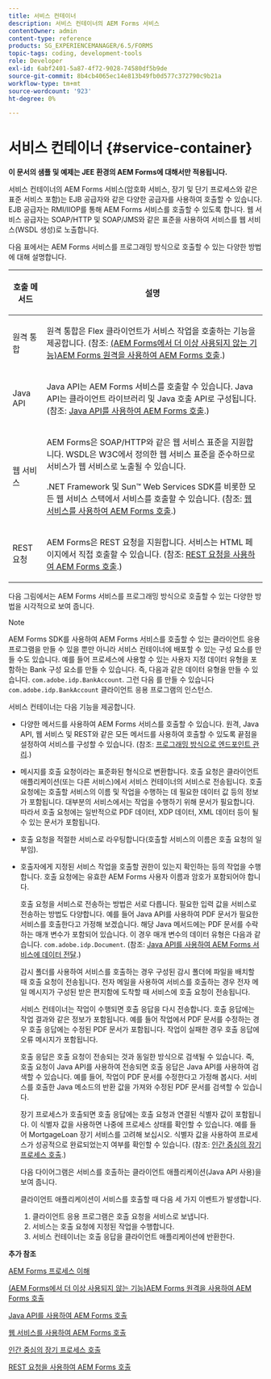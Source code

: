 ```yaml
---
title: 서비스 컨테이너
description: 서비스 컨테이너의 AEM Forms 서비스
contentOwner: admin
content-type: reference
products: SG_EXPERIENCEMANAGER/6.5/FORMS
topic-tags: coding, development-tools
role: Developer
exl-id: 6abf2401-5a87-4f72-9028-74580df5b9de
source-git-commit: 8b4cb4065ec14e813b49fb0d577c372790c9b21a
workflow-type: tm+mt
source-wordcount: '923'
ht-degree: 0%

---
```


# 서비스 컨테이너 {#service-container}

**이 문서의 샘플 및 예제는 JEE 환경의 AEM Forms에 대해서만 적용됩니다.**

서비스 컨테이너의 AEM Forms 서비스(암호화 서비스, 장기 및 단기 프로세스와 같은 표준 서비스 포함)는 EJB 공급자와 같은 다양한 공급자를 사용하여 호출할 수 있습니다. EJB 공급자는 RMI/IIOP를 통해 AEM Forms 서비스를 호출할 수 있도록 합니다. 웹 서비스 공급자는 SOAP/HTTP 및 SOAP/JMS와 같은 표준을 사용하여 서비스를 웹 서비스(WSDL 생성)로 노출합니다.

다음 표에서는 AEM Forms 서비스를 프로그래밍 방식으로 호출할 수 있는 다양한 방법에 대해 설명합니다.

<table>
 <thead>
  <tr>
   <th><p>호출 메서드</p></th>
   <th><p>설명</p></th>
  </tr>
 </thead>
 <tbody>
  <tr>
   <td><p>원격 통합</p></td>
   <td><p>원격 통합은 Flex 클라이언트가 서비스 작업을 호출하는 기능을 제공합니다. (참조: <a href="/help/forms/developing/invoking-aem-forms-using-remoting.md#invoking-aem-forms-using-remoting">(AEM Forms에서 더 이상 사용되지 않는 기능)AEM Forms 원격을 사용하여 AEM Forms 호출</a>.)</p></td>
  </tr>
  <tr>
   <td><p>Java API</p></td>
   <td><p>Java API는 AEM Forms 서비스를 호출할 수 있습니다. Java API는 클라이언트 라이브러리 및 Java 호출 API로 구성됩니다. (참조: <a href="/help/forms/developing/invoking-aem-forms-using-java.md#invoking-aem-forms-using-the-java-api">Java API를 사용하여 AEM Forms 호출</a>.)</p></td>
  </tr>
  <tr>
   <td><p>웹 서비스</p></td>
   <td><p>AEM Forms은 SOAP/HTTP와 같은 웹 서비스 표준을 지원합니다. WSDL은 W3C에서 정의한 웹 서비스 표준을 준수하므로 서비스가 웹 서비스로 노출될 수 있습니다.</p><p>.NET Framework 및 Sun™ Web Services SDK를 비롯한 모든 웹 서비스 스택에서 서비스를 호출할 수 있습니다. (참조: <a href="/help/forms/developing/invoking-aem-forms-using-web.md#invoking-aem-forms-using-web-services">웹 서비스를 사용하여 AEM Forms 호출</a>.)</p></td>
  </tr>
  <tr>
   <td><p>REST 요청</p></td>
   <td><p>AEM Forms은 REST 요청을 지원합니다. 서비스는 HTML 페이지에서 직접 호출할 수 있습니다. (참조: <a href="/help/forms/developing/invoking-aem-forms-using-rest.md#invoking-aem-forms-using-rest-requests">REST 요청을 사용하여 AEM Forms 호출</a>.)</p></td>
  </tr>
 </tbody>
</table>

다음 그림에서는 AEM Forms 서비스를 프로그래밍 방식으로 호출할 수 있는 다양한 방법을 시각적으로 보여 줍니다.

>[!NOTE]
>
>AEM Forms SDK를 사용하여 AEM Forms 서비스를 호출할 수 있는 클라이언트 응용 프로그램을 만들 수 있을 뿐만 아니라 서비스 컨테이너에 배포할 수 있는 구성 요소를 만들 수도 있습니다. 예를 들어 프로세스에 사용할 수 있는 사용자 지정 데이터 유형을 포함하는 Bank 구성 요소를 만들 수 있습니다. 즉, 다음과 같은 데이터 유형을 만들 수 있습니다. `com.adobe.idp.BankAccount`. 그런 다음 를 만들 수 있습니다 `com.adobe.idp.BankAccount` 클라이언트 응용 프로그램의 인스턴스.

서비스 컨테이너는 다음 기능을 제공합니다.

* 다양한 메서드를 사용하여 AEM Forms 서비스를 호출할 수 있습니다. 원격, Java API, 웹 서비스 및 REST와 같은 모든 메서드를 사용하여 호출할 수 있도록 끝점을 설정하여 서비스를 구성할 수 있습니다. (참조: [프로그래밍 방식으로 엔드포인트 관리](/help/forms/developing/programmatically-endpoints.md#programmatically-managing-endpoints).)
* 메시지를 호출 요청이라는 표준화된 형식으로 변환합니다. 호출 요청은 클라이언트 애플리케이션(또는 다른 서비스)에서 서비스 컨테이너의 서비스로 전송됩니다. 호출 요청에는 호출할 서비스의 이름 및 작업을 수행하는 데 필요한 데이터 값 등의 정보가 포함됩니다. 대부분의 서비스에서는 작업을 수행하기 위해 문서가 필요합니다. 따라서 호출 요청에는 일반적으로 PDF 데이터, XDP 데이터, XML 데이터 등이 될 수 있는 문서가 포함됩니다.
* 호출 요청을 적절한 서비스로 라우팅합니다(호출할 서비스의 이름은 호출 요청의 일부임).
* 호출자에게 지정된 서비스 작업을 호출할 권한이 있는지 확인하는 등의 작업을 수행합니다. 호출 요청에는 유효한 AEM Forms 사용자 이름과 암호가 포함되어야 합니다.

  호출 요청을 서비스로 전송하는 방법은 서로 다릅니다. 필요한 입력 값을 서비스로 전송하는 방법도 다양합니다. 예를 들어 Java API를 사용하여 PDF 문서가 필요한 서비스를 호출한다고 가정해 보겠습니다. 해당 Java 메서드에는 PDF 문서를 수락하는 매개 변수가 포함되어 있습니다. 이 경우 매개 변수의 데이터 유형은 다음과 같습니다. `com.adobe.idp.Document`. (참조: [Java API를 사용하여 AEM Forms 서비스에 데이터 전달](/help/forms/developing/invoking-aem-forms-using-java.md#passing-data-to-aem-forms-services-using-the-java-api).)

  감시 폴더를 사용하여 서비스를 호출하는 경우 구성된 감시 폴더에 파일을 배치할 때 호출 요청이 전송됩니다. 전자 메일을 사용하여 서비스를 호출하는 경우 전자 메일 메시지가 구성된 받은 편지함에 도착할 때 서비스에 호출 요청이 전송됩니다.

  서비스 컨테이너는 작업이 수행되면 호출 응답을 다시 전송합니다. 호출 응답에는 작업 결과와 같은 정보가 포함됩니다. 예를 들어 작업에서 PDF 문서를 수정하는 경우 호출 응답에는 수정된 PDF 문서가 포함됩니다. 작업이 실패한 경우 호출 응답에 오류 메시지가 포함됩니다.

  호출 응답은 호출 요청이 전송되는 것과 동일한 방식으로 검색될 수 있습니다. 즉, 호출 요청이 Java API를 사용하여 전송되면 호출 응답은 Java API를 사용하여 검색할 수 있습니다. 예를 들어, 작업이 PDF 문서를 수정한다고 가정해 봅시다. 서비스를 호출한 Java 메소드의 반환 값을 가져와 수정된 PDF 문서를 검색할 수 있습니다.

  장기 프로세스가 호출되면 호출 응답에는 호출 요청과 연결된 식별자 값이 포함됩니다. 이 식별자 값을 사용하면 나중에 프로세스 상태를 확인할 수 있습니다. 예를 들어 MortgageLoan 장기 서비스를 고려해 보십시오. 식별자 값을 사용하여 프로세스가 성공적으로 완료되었는지 여부를 확인할 수 있습니다. (참조: [인간 중심의 장기 프로세스 호출](/help/forms/developing/invoking-human-centric-long-lived.md#invoking-human-centric-long-lived-processes).)

  다음 다이어그램은 서비스를 호출하는 클라이언트 애플리케이션(Java API 사용)을 보여 줍니다.

  클라이언트 애플리케이션이 서비스를 호출할 때 다음 세 가지 이벤트가 발생합니다.

   1. 클라이언트 응용 프로그램은 호출 요청을 서비스로 보냅니다.
   1. 서비스는 호출 요청에 지정된 작업을 수행합니다.
   1. 서비스 컨테이너는 호출 응답을 클라이언트 애플리케이션에 반환한다.

**추가 참조**

[AEM Forms 프로세스 이해](/help/forms/developing/aem-forms-processes.md#understanding-aem-forms-processes)

[(AEM Forms에서 더 이상 사용되지 않는 기능)AEM Forms 원격을 사용하여 AEM Forms 호출](/help/forms/developing/invoking-aem-forms-using-remoting.md#invoking-aem-forms-using-remoting)

[Java API를 사용하여 AEM Forms 호출](/help/forms/developing/invoking-aem-forms-using-java.md#invoking-aem-forms-using-the-java-api)

[웹 서비스를 사용하여 AEM Forms 호출](/help/forms/developing/invoking-aem-forms-using-web.md#invoking-aem-forms-using-web-services)

[인간 중심의 장기 프로세스 호출](/help/forms/developing/invoking-human-centric-long-lived.md#invoking-human-centric-long-lived-processes)

[REST 요청을 사용하여 AEM Forms 호출](/help/forms/developing/invoking-aem-forms-using-rest.md#invoking-aem-forms-using-rest-requests)
